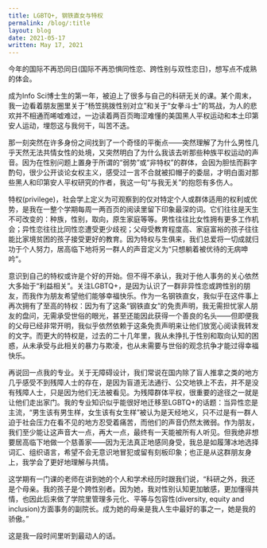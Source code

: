 ```yaml
---
title: LGBTQ+, 钢铁直女与特权
permalink: /blog/:title
layout: blog
date: 2021-05-17
written: May 17, 2021
---
```


今年的国际不再恐同日(国际不再恐惧同性恋、跨性别与双性恋日)，想写点不成熟的体会。

成为Info Sci博士生的第一年，被迫上了很多与自己的科研无关的课。某个周末，我一边看着朋友圈里关于“杨笠挑拨性别对立”和关于“女拳斗士”的骂战，为人的悲欢并不相通而唏嘘难过，一边读着两百页晦涩难懂的美国黑人平权运动和本土印第安人运动，埋怨这与我何干，叫苦不迭。

那一刻突然在许多身份之间找到了一个奇怪的平衡点——突然理解了为什么男性几乎天然无法共情女性的处境，又突然明白了为什么我该去听那些种族平权运动的声音。因为在性别问题上置身于所谓的“弱势”或“非特权”的群体，会因为胆怯而斟字酌句，很少公开谈论女权主义，感受过一言不合就被扣帽子的委屈，才明白面对那些黑人和印第安人平权研究的作者，我这一句“与我无关”的抱怨有多伤人。

特权(privilege)，社会学上定义为可观察到的仅对特定个人或群体适用的权利或优势，是我在一整个学期每周一两百页的阅读里留下印象最深的词。它们往往是天生不可改变的：种族，性别，取向，原生家庭等等。男性往往比女性拥有更多工作机会；异性恋往往比同性恋遭受更少歧视；父母受教育程度高、家庭富裕的孩子往往能比家境贫困的孩子接受更好的教育。因为特权与生俱来，我们总爱将一切成就归功于个人努力，居高临下地将另一群人的声音定义为“只想躺着被优待的无病呻吟”。

意识到自己的特权或许是个好的开始。但不得不承认，我对于他人事务的关心依然大多始于“利益相关”。关注LGBTQ+，是因为认识了一群非异性恋或跨性别的朋友，而我作为朋友希望他们能够幸福快乐。作为一名钢铁直女，我似乎在这件事上再次拥有了至高的特权：因为有了这条“钢铁直女”的免责声明，我无需担忧家人朋友的盘问，无需承受世俗的眼光，甚至还能因此获得一个善良的名头——但即便我的父母已经非常开明，我似乎依然依赖于这条免责声明来让他们放宽心阅读我转发的文字。而更大的特权是，过去的二十几年里，我从未挣扎于性别和取向认知的困惑，从未承受与此相关的暴力与欺凌，也从未需要与世俗的观念抗争才能过得幸福快乐。

再说回一点我的专业。关于无障碍设计，我们常说在国内除了盲人推拿之类的地方几乎感受不到残障人士的存在，是因为盲道无法通行、公交地铁上不去，并不是没有残障人士，只是因为他们无法被看见。为残障群体平权，很重要的途径之一就是让他们走出家门。我的专业知识似乎能很好地迁移至LGBTQ+的话题：当异性恋是主流，“男生该有男生样，女生该有女生样”被认为是天经地义，只不过是有一群人迫于社会压力在看不见的地方忍受着痛苦，而他们的声音仍然太微弱。作为朋友，我们至少能让这声音大一点，再大一点，最终有一天能被所有人听见。但我绝非想要居高临下地做一个慈善家——因为无法真正地感同身受，我总是如履薄冰地选择词汇、组织语言，希望不会无意识地冒犯或留有刻板印象；也正是从这群朋友身上，我学会了更好地理解与共情。

这学期有一门课的老师在讲到她的个人和学术经历时跟我们说，“科研之外，我还是个母亲。我的孩子是个跨性别者。因为她，我对性别认知更加敏感，更加懂得共情，也因此后来做了学院里管理多元化、平等与包容性(diversity, equity and inclusion)方面事务的副院长。成为她的母亲是我人生中最好的事之一，她是我的骄傲。”

这是我一段时间里听到最动人的话。